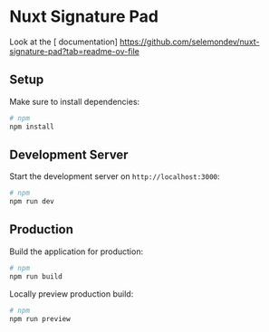 # Nuxt Signature Pad

Look at the [ documentation] https://github.com/selemondev/nuxt-signature-pad?tab=readme-ov-file

## Setup

Make sure to install dependencies:

```bash
# npm
npm install
```

## Development Server

Start the development server on `http://localhost:3000`:

```bash
# npm
npm run dev

```

## Production

Build the application for production:

```bash
# npm
npm run build
```

Locally preview production build:

```bash
# npm
npm run preview
```
